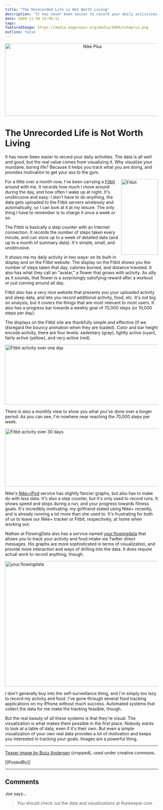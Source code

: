 ```yaml
---
title: "The Unrecorded Life is Not Worth Living"
description: "It has never been easier to record your daily activities. The data is all well and good, but the real value comes from visualizing it. Why visualize your mundane, boring life? Because it helps you track what you are doing, and provides motivation to get your ass to the gym."
date: 2009-11-30 22:50:11
tags: 
featuredImage: https://media.eagereyes.org/media/2009/nikeplus.png
outline: false
---
```


<p align="center"><img src="https://media.eagereyes.org/media/2009/nikeplus.png" alt="Nike Plus" width="560" height="240" /></p>

# The Unrecorded Life is Not Worth Living

It has never been easier to record your daily activities. The data is all well and good, but the real value comes from visualizing it. Why visualize your mundane, boring life? Because it helps you track what you are doing, and provides motivation to get your ass to the gym.

<img style="float: right; margin-left: 5px;" src="https://media.eagereyes.org/media/2009/fitbit.jpg" alt="Fitbit" width="121" height="250" />For a little over a month now, I've been carrying a <a href="http://www.fitbit.com/">Fitbit</a> around with me. It records how much I move around during the day, and how often I wake up at night. It's unobtrusive and easy: I don't have to do anything, the data gets uploaded to the Fitbit servers wirelessly and automatically, so I can look at it at my leisure. The only thing I have to remember is to charge it once a week or so.

The Fitbit is basically a step counter with an Internet connection. It records the number of steps taken every minute, and can store up to a week of detailed data (and up to a month of summary data). It's simple, small, and unobtrusive.

It shows me my daily activity in two ways: on its built-in display and on the Fitbit website. The display on the Fitbit shows you the number of steps taken that day, calories burned, and distance traveled. It also has what they call an "avatar," a flower that grows with activity. As silly as it sounds, that flower is a surprisingly satisfying reward after a workout or just running around all day.

Fitbit also has a very nice website that presents you your uploaded activity and sleep data, and lets you record additional activity, food, etc. It's not big on analysis, but it covers the things that are most relevant to most users. It also has a progress bar towards a weekly goal of 70,000 steps (or 10,000 steps per day).

The displays on the Fitbit site are thankfully simple and effective (if we disregard the bouncy animation when they are loaded). Color and bar height encode activity, there are four levels: sedentary (gray), lightly active (cyan), fairly active (yellow), and very active (red).

<p class="img"><img src="https://media.eagereyes.org/media/2009/fitbit-activity-day.png" alt="Fitbit activity over one day" width="530" height="198" /></p>

There is also a monthly view to show you what you've done over a longer period. As you can see, I'm nowhere near reaching the 70,000 steps per week.

<p class="img"><img src="https://media.eagereyes.org/media/2009/fitbit-activity-month.png" alt="Fitbit activity over 30 days" width="533" height="191" /></p>

Nike's <a href="http://nikeplus.com/">Nike+iPod</a> service has slightly fancier graphs, but also has to make do with less data. It's also a step counter, but it's only used to record runs. It shows speed and stops during a run, and your progress towards fitness goals. It's incredibly motivating: my girlfriend stated using Nike+ recently, and is already running a lot more than she used to. It's frustrating for both of us to leave our Nike+ tracker or Fitbit, respectively, at home when working out.

Nathan at FlowingData also has a service named <a href="http://your.flowingdata.com/">your.flowingdata</a> that allows you to track your activity and food intake via Twitter direct messages. His graphs are more sophisticated in terms of visualization, and provide more interaction and ways of drilling into the data. It does require actual work to record anything, though.

<p class="img"><img src="https://media.eagereyes.org/media/2009/yfd.png" alt="your.flowingdata" width="516" height="414" /></p>

I don't generally buy into the self-surveillance thing, and I'm simply too lazy to record my activity and food. I've gone through several food tracking applications on my iPhone without much success. Automated systems that collect the data for me make the tracking feasible, though.

But the real beauty of all these systems is that they're visual. The visualization is what makes them possible in the first place. Nobody wants to look at a table of data, even if it's their own. But even a simple visualization of your own real data provides a lot of motivation and keeps you interested in tracking your goals. Images are a powerful thing.

----

<a href="http://www.flickr.com/photos/ldandersen/249465130/">Teaser image by Buzz Andersen</a> (cropped), used under creative commons.

[[PostedBy]]

<aside class="comments">

---
## Comments

Joe says…
>	<p>You should check out the data and visualizations at Runkeeper.com</p>

</aside>


